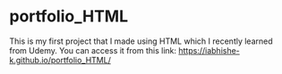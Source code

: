 # portfolio_HTML
This is my first project that I made using HTML which I recently learned from Udemy. You can access it from this link: https://iabhishe-k.github.io/portfolio_HTML/
